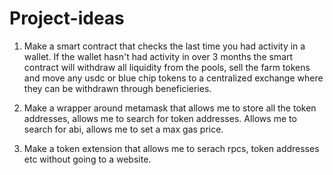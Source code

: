# Project-ideas

1. Make a smart contract that checks the last time you had activity in a wallet. If the wallet hasn't had activity in over 3 months the smart contract will withdraw all liquidity from the pools, sell the farm tokens and move any usdc or blue chip tokens to a centralized exchange where they can be withdrawn through beneficieries.

2. Make a wrapper around metamask that allows me to store all the token addresses, allows me to search for token addresses. Allows me to search for abi, allows me to set a max gas price.

3. Make a token extension that allows me to serach rpcs, token addresses etc without going to a website.
